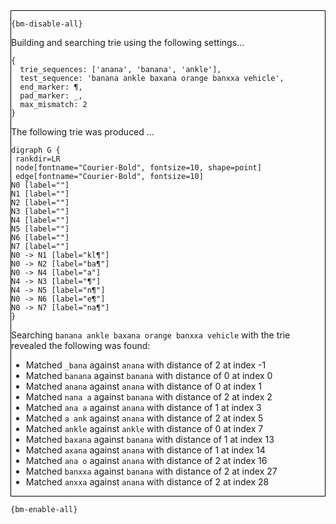 <div style="border:1px solid black;">

`{bm-disable-all}`

Building and searching trie using the following settings...

```
{
  trie_sequences: ['anana', 'banana', 'ankle'],
  test_sequence: 'banana ankle baxana orange banxxa vehicle',
  end_marker: ¶,
  pad_marker: _,
  max_mismatch: 2
}

```


The following trie was produced ...

```{dot}
digraph G {
 rankdir=LR
 node[fontname="Courier-Bold", fontsize=10, shape=point]
 edge[fontname="Courier-Bold", fontsize=10]
N0 [label=""]
N1 [label=""]
N2 [label=""]
N3 [label=""]
N4 [label=""]
N5 [label=""]
N6 [label=""]
N7 [label=""]
N0 -> N1 [label="kl¶"]
N0 -> N2 [label="ba¶"]
N0 -> N4 [label="a"]
N4 -> N3 [label="¶"]
N4 -> N5 [label="n¶"]
N0 -> N6 [label="e¶"]
N0 -> N7 [label="na¶"]
}
```

Searching `banana ankle baxana orange banxxa vehicle` with the trie revealed the following was found:

 * Matched `_bana` against `anana` with distance of 2 at index -1
 * Matched `banana` against `banana` with distance of 0 at index 0
 * Matched `anana` against `anana` with distance of 0 at index 1
 * Matched `nana a` against `banana` with distance of 2 at index 2
 * Matched `ana a` against `anana` with distance of 1 at index 3
 * Matched `a ank` against `anana` with distance of 2 at index 5
 * Matched `ankle` against `ankle` with distance of 0 at index 7
 * Matched `baxana` against `banana` with distance of 1 at index 13
 * Matched `axana` against `anana` with distance of 1 at index 14
 * Matched `ana o` against `anana` with distance of 2 at index 16
 * Matched `banxxa` against `banana` with distance of 2 at index 27
 * Matched `anxxa` against `anana` with distance of 2 at index 28
</div>

`{bm-enable-all}`

